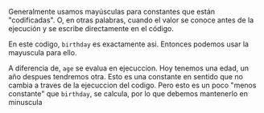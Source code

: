 Generalmente usamos mayúsculas para constantes que están "codificadas". O, en otras palabras, cuando el valor se conoce antes de la ejecución y se escribe directamente en el código.

En este codigo, `birthday` es exactamente asi. Entonces podemos usar la mayuscula para ello.

A diferencia de, `age` se evalua en ejecuccion. Hoy tenemos una edad, un año despues tendremos otra. Esto  es una constante en sentido que no cambia a traves de la ejecuccion del codigo. Pero esto es un poco "menos constante" que `birthday`, se calcula, por lo que debemos mantenerlo en minuscula
